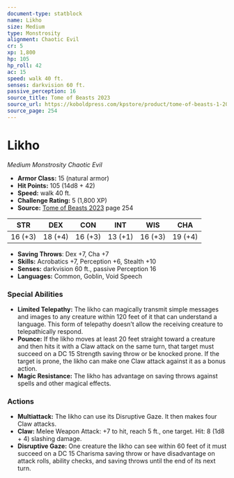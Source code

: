 ```yaml
---
document-type: statblock
name: Likho
size: Medium
type: Monstrosity
alignment: Chaotic Evil
cr: 5
xp: 1,800
hp: 105
hp_roll: 42
ac: 15
speed: walk 40 ft.
senses: darkvision 60 ft. 
passive_perception: 16
source_title: Tome of Beasts 2023
source_url: https://koboldpress.com/kpstore/product/tome-of-beasts-1-2023-edition/
source_page: 254
---
```


# Likho

*Medium* *Monstrosity* *Chaotic Evil*

- **Armor Class:** 15 (natural armor)
- **Hit Points:** 105 (14d8 + 42)
- **Speed:** walk 40 ft.
- **Challenge Rating:** 5 (1,800 XP)
- **Source:** [Tome of Beasts 2023](https://koboldpress.com/kpstore/product/tome-of-beasts-1-2023-edition/) page 254

| STR | DEX | CON | INT | WIS | CHA |
| --- | --- | --- | --- | --- | --- |
| 16 (+3) | 18 (+4) | 16 (+3) | 13 (+1) | 16 (+3) | 19 (+4) |

- **Saving Throws**: Dex +7, Cha +7
- **Skills:** Acrobatics +7, Perception +6, Stealth +10
- **Senses:** darkvision 60 ft., passive Perception 16
- **Languages:** Common, Goblin, Void Speech

### Special Abilities

- **Limited Telepathy:** The likho can magically transmit simple messages and images to any creature within 120 feet of it that can understand a language. This form of telepathy doesn’t allow the receiving creature to telepathically respond.
- **Pounce:** If the likho moves at least 20 feet straight toward a creature and then hits it with a Claw attack on the same turn, that target must succeed on a DC 15 Strength saving throw or be knocked prone. If the target is prone, the likho can make one Claw attack against it as a bonus action.
- **Magic Resistance:** The likho has advantage on saving throws against spells and other magical effects.

### Actions

- **Multiattack:** The likho can use its Disruptive Gaze. It then makes four Claw attacks.
- **Claw:** Melee Weapon Attack: +7 to hit, reach 5 ft., one target. Hit: 8 (1d8 + 4) slashing damage.
- **Disruptive Gaze:** One creature the likho can see within 60 feet of it must succeed on a DC 15 Charisma saving throw or have disadvantage on attack rolls, ability checks, and saving throws until the end of its next turn.
